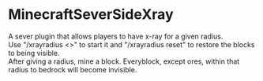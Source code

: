 # MinecraftSeverSideXray
A sever plugin that allows players to have x-ray for a given radius.  
Use "/xrayradius <<radius>>" to start it and "/xrayradius reset" to restore the blocks to being visible.  
After giving a radius, mine a block. Everyblock, except ores, within that radius to bedrock will become invisible.
